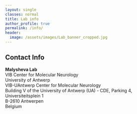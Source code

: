 ```yaml
---
layout: single
classes: normal
title: Lab info
author_profile: true
permalink: /info/
header:
  image: /assets/images/Lab_banner_cropped.jpg
---
```

## Contact Info

**Malysheva Lab** <br>
VIB Center for Molecular Neurology <br>
University of Antwerp <br>
VIB-UAntwerp Center for Molecular Neurology <br>
Building V of the University of Antwerp (UA) - CDE, Parking 4, <br>
Universiteitsplein 1 <br>
B-2610 Antwerpen <br>
Belgium <br>






